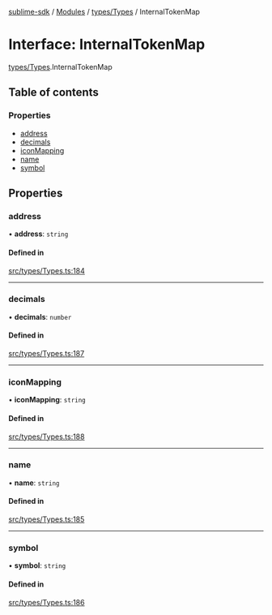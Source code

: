[sublime-sdk](../README.md) / [Modules](../modules.md) / [types/Types](../modules/types_Types.md) / InternalTokenMap

# Interface: InternalTokenMap

[types/Types](../modules/types_Types.md).InternalTokenMap

## Table of contents

### Properties

- [address](types_Types.InternalTokenMap.md#address)
- [decimals](types_Types.InternalTokenMap.md#decimals)
- [iconMapping](types_Types.InternalTokenMap.md#iconmapping)
- [name](types_Types.InternalTokenMap.md#name)
- [symbol](types_Types.InternalTokenMap.md#symbol)

## Properties

### address

• **address**: `string`

#### Defined in

[src/types/Types.ts:184](https://github.com/sublime-finance/sublime-sdk/blob/a849f6d/src/types/Types.ts#L184)

___

### decimals

• **decimals**: `number`

#### Defined in

[src/types/Types.ts:187](https://github.com/sublime-finance/sublime-sdk/blob/a849f6d/src/types/Types.ts#L187)

___

### iconMapping

• **iconMapping**: `string`

#### Defined in

[src/types/Types.ts:188](https://github.com/sublime-finance/sublime-sdk/blob/a849f6d/src/types/Types.ts#L188)

___

### name

• **name**: `string`

#### Defined in

[src/types/Types.ts:185](https://github.com/sublime-finance/sublime-sdk/blob/a849f6d/src/types/Types.ts#L185)

___

### symbol

• **symbol**: `string`

#### Defined in

[src/types/Types.ts:186](https://github.com/sublime-finance/sublime-sdk/blob/a849f6d/src/types/Types.ts#L186)
